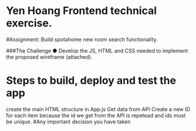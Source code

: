 # Yen Hoang Frontend technical exercise.

#Assignment:
Build spotahome new room search functionality.

###The Challenge
● Develop the JS, HTML and CSS needed to implement the proposed wireframe (attached).

# Steps to build, deploy and test the app
 create the main HTML structure in App.js
 Get data from API
 Create a new ID for each item because the id we get from the API is repetead and ids must be unique.
#Any important decision you have taken

